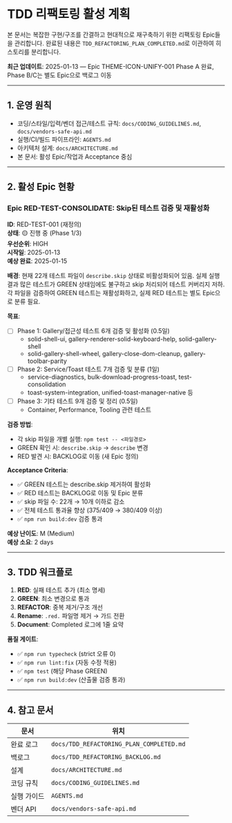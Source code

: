 # TDD 리팩토링 활성 계획

본 문서는 복잡한 구현/구조를 간결하고 현대적으로 재구축하기 위한 리팩토링
Epic들을 관리합니다. 완료된 내용은 `TDD_REFACTORING_PLAN_COMPLETED.md`로
이관하여 히스토리를 분리합니다.

**최근 업데이트**: 2025-01-13 — Epic THEME-ICON-UNIFY-001 Phase A 완료, Phase
B/C는 별도 Epic으로 백로그 이동

---

## 1. 운영 원칙

- 코딩/스타일/입력/벤더 접근/테스트 규칙: `docs/CODING_GUIDELINES.md`,
  `docs/vendors-safe-api.md`
- 실행/CI/빌드 파이프라인: `AGENTS.md`
- 아키텍처 설계: `docs/ARCHITECTURE.md`
- 본 문서: 활성 Epic/작업과 Acceptance 중심

---

## 2. 활성 Epic 현황

### Epic RED-TEST-CONSOLIDATE: Skip된 테스트 검증 및 재활성화

**ID**: RED-TEST-001 (재정의)  
**상태**: 🟡 진행 중 (Phase 1/3)  
**우선순위**: HIGH  
**시작일**: 2025-01-13  
**예상 완료**: 2025-01-15

**배경**: 현재 22개 테스트 파일이 `describe.skip` 상태로 비활성화되어 있음. 실제
실행 결과 많은 테스트가 GREEN 상태임에도 불구하고 skip 처리되어 테스트 커버리지
저하. 각 파일을 검증하여 GREEN 테스트는 재활성화하고, 실제 RED 테스트는 별도
Epic으로 분류 필요.

**목표**:

- [ ] Phase 1: Gallery/접근성 테스트 6개 검증 및 활성화 (0.5일)
  - solid-shell-ui, gallery-renderer-solid-keyboard-help, solid-gallery-shell
  - solid-gallery-shell-wheel, gallery-close-dom-cleanup, gallery-toolbar-parity
- [ ] Phase 2: Service/Toast 테스트 7개 검증 및 분류 (1일)
  - service-diagnostics, bulk-download-progress-toast, test-consolidation
  - toast-system-integration, unified-toast-manager-native 등
- [ ] Phase 3: 기타 테스트 9개 검증 및 정리 (0.5일)
  - Container, Performance, Tooling 관련 테스트

**검증 방법**:

- 각 skip 파일을 개별 실행: `npm test -- <파일경로>`
- GREEN 확인 시: `describe.skip` → `describe` 변경
- RED 발견 시: BACKLOG로 이동 (새 Epic 정의)

**Acceptance Criteria**:

- ✅ GREEN 테스트는 describe.skip 제거하여 활성화
- ✅ RED 테스트는 BACKLOG로 이동 및 Epic 분류
- ✅ skip 파일 수: 22개 → 10개 이하로 감소
- ✅ 전체 테스트 통과율 향상 (375/409 → 380/409 이상)
- ✅ `npm run build:dev` 검증 통과

**예상 난이도**: M (Medium)  
**예상 소요**: 2 days

---

## 3. TDD 워크플로

1. **RED**: 실패 테스트 추가 (최소 명세)
2. **GREEN**: 최소 변경으로 통과
3. **REFACTOR**: 중복 제거/구조 개선
4. **Rename**: `.red.` 파일명 제거 → 가드 전환
5. **Document**: Completed 로그에 1줄 요약

**품질 게이트**:

- ✅ `npm run typecheck` (strict 오류 0)
- ✅ `npm run lint:fix` (자동 수정 적용)
- ✅ `npm test` (해당 Phase GREEN)
- ✅ `npm run build:dev` (산출물 검증 통과)

---

## 4. 참고 문서

| 문서        | 위치                                     |
| ----------- | ---------------------------------------- |
| 완료 로그   | `docs/TDD_REFACTORING_PLAN_COMPLETED.md` |
| 백로그      | `docs/TDD_REFACTORING_BACKLOG.md`        |
| 설계        | `docs/ARCHITECTURE.md`                   |
| 코딩 규칙   | `docs/CODING_GUIDELINES.md`              |
| 실행 가이드 | `AGENTS.md`                              |
| 벤더 API    | `docs/vendors-safe-api.md`               |
